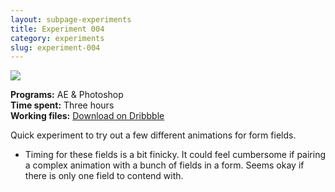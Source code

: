 ```yaml
---
layout: subpage-experiments
title: Experiment 004
category: experiments
slug: experiment-004
---
```

<img src="http://helentran.com/img/experiments/Experiment004.gif">

__Programs:__ AE & Photoshop  
__Time spent:__ Three hours  
__Working files:__ [Download on Dribbble](https://drb.li/PIaUh)

Quick experiment to try out a few different animations for form fields.

* Timing for these fields is a bit finicky. It could feel cumbersome if pairing a complex animation with a bunch of fields in a form. Seems okay if there is only one field to contend with.